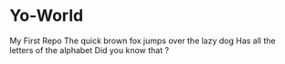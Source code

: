 # Yo-World
My First Repo
The quick brown fox jumps over the lazy dog
Has all the letters of the alphabet
Did you know that ?

